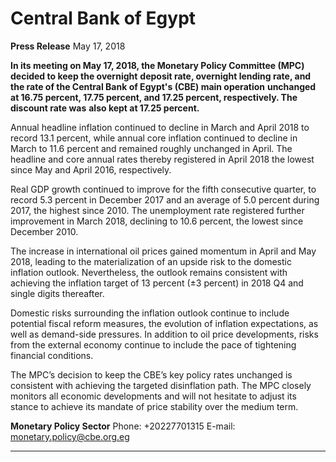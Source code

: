 # Central Bank of Egypt

**Press Release**
May 17, 2018

**In its meeting on May 17, 2018, the Monetary Policy Committee (MPC) decided to keep the overnight**
**deposit rate, overnight lending rate, and the rate of the Central Bank of Egypt's (CBE) main operation**
**unchanged at 16.75 percent, 17.75 percent, and 17.25 percent, respectively. The discount rate was**
**also kept at 17.25 percent.**

Annual headline inflation continued to decline in March and April 2018 to record 13.1 percent, while
annual core inflation continued to decline in March to 11.6 percent and remained roughly unchanged in
April. The headline and core annual rates thereby registered in April 2018 the lowest since May and April
2016, respectively.

Real GDP growth continued to improve for the fifth consecutive quarter, to record 5.3 percent in
December 2017 and an average of 5.0 percent during 2017, the highest since 2010. The unemployment
rate registered further improvement in March 2018, declining to 10.6 percent, the lowest since
December 2010.

The increase in international oil prices gained momentum in April and May 2018, leading to the
materialization of an upside risk to the domestic inflation outlook. Nevertheless, the outlook remains
consistent with achieving the inflation target of 13 percent (±3 percent) in 2018 Q4 and single digits
thereafter.

Domestic risks surrounding the inflation outlook continue to include potential fiscal reform measures,
the evolution of inflation expectations, as well as demand-side pressures. In addition to oil price
developments, risks from the external economy continue to include the pace of tightening financial
conditions.

The MPC’s decision to keep the CBE’s key policy rates unchanged is consistent with achieving the
targeted disinflation path. The MPC closely monitors all economic developments and will not hesitate to
adjust its stance to achieve its mandate of price stability over the medium term.

**Monetary Policy Sector**
Phone: +20227701315
E-mail: monetary.policy@cbe.org.eg


-----


